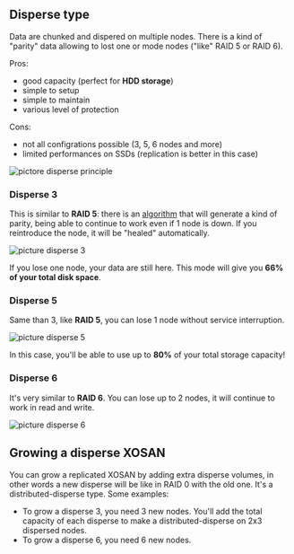 ## Disperse type

Data are chunked and dispered on multiple nodes. There is a kind of "parity" data allowing to lost one or mode nodes ("like" RAID 5 or RAID 6).

Pros:

* good capacity (perfect for **HDD storage**)
* simple to setup
* simple to maintain
* various level of protection

Cons:

* not all configrations possible (3, 5, 6 nodes and more)
* limited performances on SSDs (replication is better in this case)

![pictore disperse principle]()

### Disperse 3

This is similar to **RAID 5**: there is an [algorithm](https://en.wikipedia.org/wiki/Reed%E2%80%93Solomon_error_correction) that will generate a kind of parity, being able to continue to work even if 1 node is down. If you reintroduce the node, it will be "healed" automatically.

![picture disperse 3]()

If you lose one node, your data are still here. This mode will give you **66% of your total disk space**.

### Disperse 5

Same than 3, like **RAID 5**, you can lose 1 node without service interruption.

![picture disperse 5]()

In this case, you'll be able to use up to **80%** of your total storage capacity!

### Disperse 6

It's very similar to **RAID 6**. You can lose up to 2 nodes, it will continue to work in read and write.

![picture disperse 6]()

## Growing a disperse XOSAN

You can grow a replicated XOSAN by adding extra disperse volumes, in other words a new disperse will be like in RAID 0 with the old one. It's a distributed-disperse type. Some examples:

* To grow a disperse 3, you need 3 new nodes. You'll add the total capacity of each disperse to make a distributed-disperse on 2x3 dispersed nodes.
* To grow a disperse 6, you need 6 new nodes.
